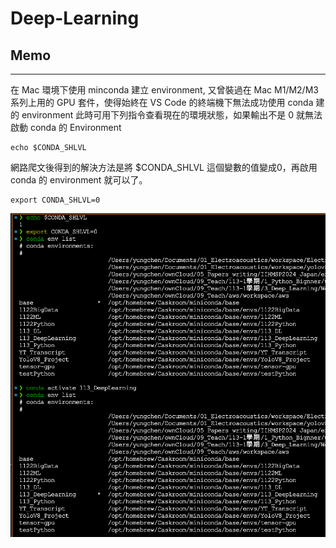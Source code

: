 # Deep-Learning



## Memo
---
在 Mac 環境下使用 minconda 建立 environment, 又曾裝過在 Mac M1/M2/M3 系列上用的 GPU 套件，使得始終在 VS Code 的終端機下無法成功使用 conda 建的 environment 此時可用下列指令查看現在的環境狀態，如果輸出不是 0 就無法啟動 conda 的 Environment
```
echo $CONDA_SHLVL 
```

網路爬文後得到的解決方法是將 $CONDA_SHLVL 這個變數的值變成0，再啟用 conda 的 environment 就可以了。

```
export CONDA_SHLVL=0
```

<img src="imgs/conda_env_fix.png">